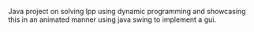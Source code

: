 Java project on solving lpp using dynamic programming and showcasing this in an animated manner using java swing to implement a gui.
